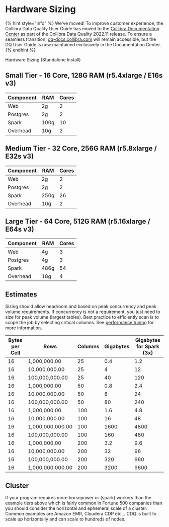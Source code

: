 # Hardware Sizing

{% hint style="info" %}
We've moved! To improve customer experience, the Collibra Data Quality User Guide has moved to the [Collibra Documentation Center](https://productresources.collibra.com/docs/collibra/latest/Content/DataQuality/DQArchitecture/Hardware%20Sizing.htm) as part of the Collibra Data Quality 2022.11 release. To ensure a seamless transition, [dq-docs.collibra.com](http://dq-docs.collibra.com/) will remain accessible, but the DQ User Guide is now maintained exclusively in the Documentation Center.
{% endhint %}

Hardware Sizing (Standalone Install)

## Small Tier - 16 Core, 128G RAM (r5.4xlarge / E16s v3) <a href="#small-tier-16-core-128g-ram-r5.4xlarge-e16s-v3" id="small-tier-16-core-128g-ram-r5.4xlarge-e16s-v3"></a>

| Component | RAM  | Cores |
| --------- | ---- | ----- |
| Web       | 2g   | 2     |
| Postgres  | 2g   | 2     |
| Spark     | 100g | 10    |
| Overhead  | 10g  | 2     |

## Medium Tier - 32 Core, 256G RAM (r5.8xlarge / E32s v3) <a href="#medium-tier-32-core-256g-ram-r5.8xlarge-e32s-v3" id="medium-tier-32-core-256g-ram-r5.8xlarge-e32s-v3"></a>

| Component | RAM  | Cores |
| --------- | ---- | ----- |
| Web       | 2g   | 2     |
| Postgres  | 2g   | 2     |
| Spark     | 250g | 26    |
| Overhead  | 10g  | 2     |

## Large Tier - 64 Core, 512G RAM (r5.16xlarge / E64s v3) <a href="#large-tier-64-core-512g-ram-r5.16xlarge-e64s-v3" id="large-tier-64-core-512g-ram-r5.16xlarge-e64s-v3"></a>

| Component | RAM  | Cores |
| --------- | ---- | ----- |
| Web       | 4g   | 3     |
| Postgres  | 4g   | 3     |
| Spark     | 486g | 54    |
| Overhead  | 18g  | 4     |

## Estimates <a href="#estimates" id="estimates"></a>

Sizing should allow headroom and based on peak concurrency and peak volume requirements. If concurrency is not a requirement, you just need to size for peak volume (largest tables). Best practice to efficiently scan is to scope the job by selecting critical columns. See [performance tuning](https://app.gitbook.com/o/-L\_xJcI2iSgW9EyVdYge/s/-Lb9zlrkw1AEC\_k2s2wG-2632701976/troubleshooting/performance-tuning) for more information.

| Bytes per Cell | Rows             | Columns | Gigabytes | Gigabytes for Spark (3x) |
| -------------- | ---------------- | ------- | --------- | ------------------------ |
| 16             | 1,000,000.00     | 25      | 0.4       | 1.2                      |
| 16             | 10,000,000.00    | 25      | 4         | 12                       |
| 16             | 100,000,000.00   | 25      | 40        | 120                      |
| 16             | 1,000,000.00     | 50      | 0.8       | 2.4                      |
| 16             | 10,000,000.00    | 50      | 8         | 24                       |
| 16             | 100,000,000.00   | 50      | 80        | 240                      |
| 16             | 1,000,000.00     | 100     | 1.6       | 4.8                      |
| 16             | 10,000,000.00    | 100     | 16        | 48                       |
| 16             | 1,000,000,000.00 | 100     | 1600      | 4800                     |
| 16             | 100,000,000.00   | 100     | 160       | 480                      |
| 16             | 1,000,000.00     | 200     | 3.2       | 9.6                      |
| 16             | 10,000,000.00    | 200     | 32        | 96                       |
| 16             | 100,000,000.00   | 200     | 320       | 960                      |
| 16             | 1,000,000,000.00 | 200     | 3200      | 9600                     |

## Cluster <a href="#cluster" id="cluster"></a>

If your program requires more horsepower or (spark) workers than the example tiers above which is fairly common in Fortune 500 companies than you should consider the horizontal and ephemeral scale of a cluster. Common examples are Amazon EMR, Cloudera CDP etc... CDQ is built to scale up horizontally and can scale to hundreds of nodes.
